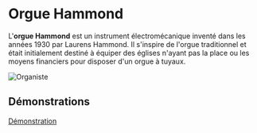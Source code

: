 # Orgue Hammond

L'**orgue Hammond** est un instrument électromécanique inventé dans les années 1930 par Laurens Hammond. Il s'inspire de l'orgue traditionnel et était initialement destiné à équiper des églises n'ayant pas la place ou les moyens financiers pour disposer d'un orgue à tuyaux.

![Organiste](http://www.travellersintime.com/UniversalWheels/Ken_Hensley_Hammond_organ.jpg)

## Démonstrations

[Démonstration](https://www.youtube.com/watch?v=Pi_gwED-gQw)